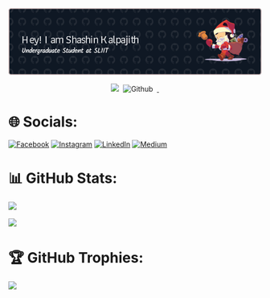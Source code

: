 <!-- 
<h2 align="center"> K L Shashin Kalpajith 
<h4 align="center">Undergraduate Student at SLIIT</h4>
-->
![Header](./github-header-image.png)
<p align="center"> 
	<img src="https://komarev.com/ghpvc/?username=Shashin99" alt=" " />
	<!-- <img src="https://user-badge.committers.top/sri_lanka/Shashin99.svg" alt="" /> -->
	<img src="" alt=""></a>
	<img src="https://img.shields.io/github/followers/Shashin99?label=Follow&style=social" alt="Github" />
	<a href="">
	<img src=" " alt="" /></a>
	<a href="">
	<img src="https://img.shields.io/github/stars/Shashin99?affiliations=OWNER%2CCOLLABORATOR%2CORGANIZATION_MEMBER&style=social" alt="">
	<img src="https://img.shields.io/badge/Website-46a2f1.svg?&style=flat-square&logo=Google-Chrome&logoColor=white&link=https://anmolsingh.me/" alt="" /></a>
	
</p>
</h2>

# 🌐 Socials:
[![Facebook](https://img.shields.io/badge/Facebook-%231877F2.svg?logo=Facebook&logoColor=white)](fblink) 
[![Instagram](https://img.shields.io/badge/Instagram-%23E4405F.svg?logo=Instagram&logoColor=white)](instalink) 
[![LinkedIn](https://img.shields.io/badge/LinkedIn-%230077B5.svg?logo=linkedin&logoColor=white)](linkedinlink) 
[![Medium](https://img.shields.io/badge/Medium-12100E?logo=medium&logoColor=white)](mediumlink) 

# 📊 GitHub Stats:
![](https://github-readme-stats.vercel.app/api?username=Shashin99&theme=algolia&hide_border=false&include_all_commits=true&count_private=true)<br/>
<!-- ![](https://github-readme-streak-stats.herokuapp.com/?user=Shashin99&theme=algolia&hide_border=false)<br/> -->
![](https://github-readme-stats.vercel.app/api/top-langs/?username=Shashin99&theme=algolia&hide_border=false&include_all_commits=true&count_private=true&layout=compact)
<!-- ![](https://github-readme-activity-graph.vercel.app/graph?username=Shashin99&theme=tokyo-night) -->

# 🏆 GitHub Trophies:
![](https://github-profile-trophy.vercel.app/?username=Shashin99&theme=flat&no-frame=false&no-bg=false&margin-w=4)

<!--
# 🔝 Top Contributed Repo
 ![](https://github-contributor-stats.vercel.app/api?username=Shashin99&limit=1&theme=algolia&combine_all_yearly_contributions=true) -->


